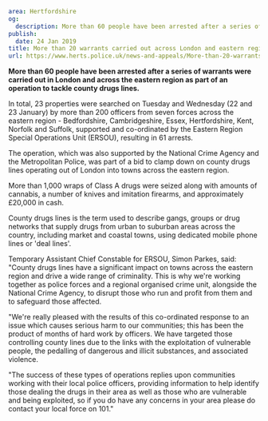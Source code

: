 ```yaml
area: Hertfordshire
og:
  description: More than 60 people have been arrested after a series of warrants were carried out in London and across the eastern region as part of an operation to tackle county drugs lines.
publish:
  date: 24 Jan 2019
title: More than 20 warrants carried out across London and eastern region as police clamp down on county lines
url: https://www.herts.police.uk/news-and-appeals/More-than-20-warrants-carried-out-across-London-and-eastern-region
```

**More than 60 people have been arrested after a series of warrants were carried out in London and across the eastern region as part of an operation to tackle county drugs lines.**

In total, 23 properties were searched on Tuesday and Wednesday (22 and 23 January) by more than 200 officers from seven forces across the eastern region - Bedfordshire, Cambridgeshire, Essex, Hertfordshire, Kent, Norfolk and Suffolk, supported and co-ordinated by the Eastern Region Special Operations Unit (ERSOU), resulting in 61 arrests.

The operation, which was also supported by the National Crime Agency and the Metropolitan Police, was part of a bid to clamp down on county drugs lines operating out of London into towns across the eastern region.

More than 1,000 wraps of Class A drugs were seized along with amounts of cannabis, a number of knives and imitation firearms, and approximately £20,000 in cash.

County drugs lines is the term used to describe gangs, groups or drug networks that supply drugs from urban to suburban areas across the country, including market and coastal towns, using dedicated mobile phone lines or 'deal lines'.

Temporary Assistant Chief Constable for ERSOU, Simon Parkes, said: "County drugs lines have a significant impact on towns across the eastern region and drive a wide range of criminality. This is why we're working together as police forces and a regional organised crime unit, alongside the National Crime Agency, to disrupt those who run and profit from them and to safeguard those affected.

"We're really pleased with the results of this co-ordinated response to an issue which causes serious harm to our communities; this has been the product of months of hard work by officers. We have targeted those controlling county lines due to the links with the exploitation of vulnerable people, the pedalling of dangerous and illicit substances, and associated violence.

"The success of these types of operations replies upon communities working with their local police officers, providing information to help identify those dealing the drugs in their area as well as those who are vulnerable and being exploited, so if you do have any concerns in your area please do contact your local force on 101."
